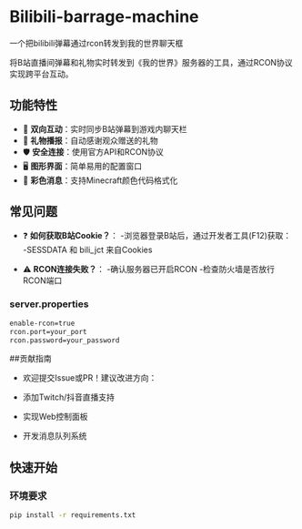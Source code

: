 # Bilibili-barrage-machine
一个把bilibili弹幕通过rcon转发到我的世界聊天框

将B站直播间弹幕和礼物实时转发到《我的世界》服务器的工具，通过RCON协议实现跨平台互动。

## 功能特性

- 🎯 **双向互动**：实时同步B站弹幕到游戏内聊天栏
- 🎁 **礼物播报**：自动感谢观众赠送的礼物
- 🛡️ **安全连接**：使用官方API和RCON协议
- 🖥️ **图形界面**：简单易用的配置窗口
- 🌈 **彩色消息**：支持Minecraft颜色代码格式化

## 常见问题
- ❓ **如何获取B站Cookie？**：
-浏览器登录B站后，通过开发者工具(F12)获取：
-SESSDATA 和 bili_jct 来自Cookies

- ⚠️ **RCON连接失败？**：
-确认服务器已开启RCON
-检查防火墙是否放行RCON端口
### server.properties
```bash
enable-rcon=true
rcon.port=your_port
rcon.password=your_password
```

##贡献指南
- 欢迎提交Issue或PR！建议改进方向：

- 添加Twitch/抖音直播支持

- 实现Web控制面板

- 开发消息队列系统
## 快速开始

### 环境要求
```bash
pip install -r requirements.txt
